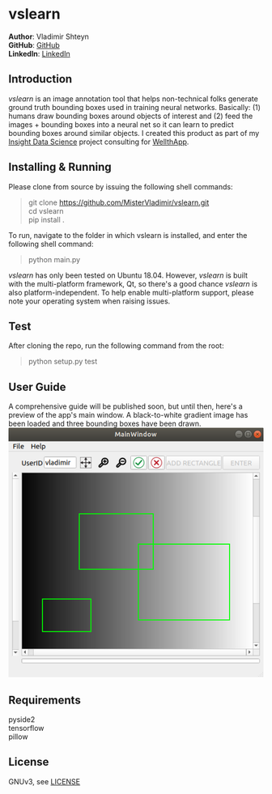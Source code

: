 vslearn
==================
**Author**: Vladimir Shteyn  
**GitHub**: [GitHub](https://github.com/mistervladimir)  
**LinkedIn**: [LinkedIn](https://www.linkedin.com/in/vladimir-shteyn/)  


Introduction
------------------
*vslearn* is an image annotation tool that helps non-technical folks generate ground truth bounding boxes used in training neural networks. Basically: (1) humans draw bounding boxes around objects of interest and (2) feed the images + bounding boxes into a neural net so it can learn to predict bounding boxes around similar objects. I created this product as part of my [Insight Data Science](https://www.insightdatascience.com/) project consulting for [WellthApp](https://wellthapp.com/home).


Installing & Running
------------------
Please clone from source by issuing the following shell commands:  
> git clone https://github.com/MisterVladimir/vslearn.git  
> cd vslearn  
> pip install .  

To run, navigate to the folder in which vslearn is installed, and enter the following shell command:  
> python main.py  


*vslearn* has only been tested on Ubuntu 18.04. However, *vslearn* is built with the multi-platform framework, Qt, so there's a good chance *vslearn* is also platform-independent. To help enable multi-platform support, please note your operating system when raising issues.


Test
------------------
After cloning the repo, run the following command from the root:  
> python setup.py test


User Guide
------------------
A comprehensive guide will be published soon, but until then, here's a preview of the app's main window. A black-to-white gradient image has been loaded and three bounding boxes have been drawn.    
![main_window](https://raw.githubusercontent.com/mistervladimir/vslearn/master/imgs/main_window.png)  


Requirements
------------------
pyside2  
tensorflow  
pillow  


License
------------------
GNUv3, see [LICENSE](https://github.com/MisterVladimir/vslearn/blob/master/LICENSE)
